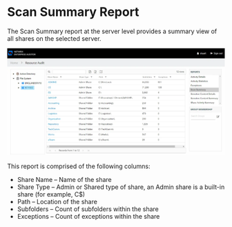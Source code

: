 # Scan Summary Report

The Scan Summary report at the server level provides a summary view of all shares on the selected
server.

![Scan Summary report at the server level](../../../../../../../../static/img/product_docs/accessinformationcenter/access/informationcenter/resourceaudit/filesystem/server/serverscansummary.webp)

This report is comprised of the following columns:

- Share Name – Name of the share
- Share Type – Admin or Shared type of share, an Admin share is a built-in share (for example, C$)
- Path – Location of the share
- Subfolders – Count of subfolders within the share
- Exceptions – Count of exceptions within the share
